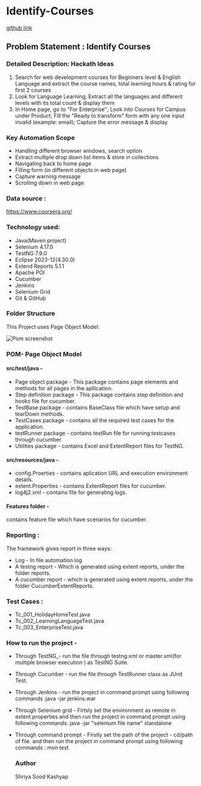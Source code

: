    # Identify-Courses #
   [github link](https://github.com/a-shreya-sood/Identify-Courses.git)
 ## Problem Statement : Identify Courses ###

### Detailed Description: Hackath Ideas ###

1. Search for web development courses for Beginners level & English Language and extract the course names, total learning hours & rating for first 2 courses
2. Look for Language Learning; Extract all the languages and different levels with its total count & display them
3. In Home page, go to "For Enterprise"; Look into Courses for Campus under Product; Fill the  "Ready to transform" form with any one input invalid (example: email); Capture the error message & display

   
### Key Automation Scope ###

* Handling different browser windows, search option
* Extract multiple drop down list items & store in collections
* Navigating back to home page
* Filling form (in different objects in web page)
* Capture warning message
* Scrolling down in web page


###  Data source :  ###
https://www.coursera.org/

### Technology used: ###
* Java(Maven project)
* Selenium 4.17.0
* TestNG 7.9.0
* Eclipse 2023-12(4.30.0)
* Extend Reports 5.1.1
* Apache POI
* Cucumber
* Jenkins
* Selenium Grid
* Git & GitHub

### Folder Structure ###
This Project uses Page Object Model:

![Pom screenshot](https://github.com/a-shreya-sood/Identify-Courses/assets/96197352/916a5f03-db54-4614-bddd-4480525b2ceb)

### POM- Page Object Model ###
#### src/test/java - ###
*  Page object package - This package contains page elements and methods for all pages in the apllication.
*  Step definition package - This package contains step definition and hooks file for cucumber.
*  TestBase package - contains BaseClass file which have setup and tearDown methods.
*  TestCases package - contains all the required test cases for the application.
*  testRunner package - contains testRun file for running testcases through cucumber.
*  Utilities package - contains Excel and ExtentReport files for TestNG.

#### src/resources/java -
* config.Proerties - contains aplication URL and execution environment details.
* extent.Properties - contains  ExtentReport files for cucumber.
*  log4j2.xml - contains file for generating logs.

#### Features folder - ###
 contains feature file which have scenarios for cucumber. 

### Reporting : ###
The framework gives report in three ways:
* Log - In file automation.log
* A testng report - Which is generated using extent reports, under the folder reports.
* A cucumber report - which is generated using extent reports, under the folder CucumberExtentReports.
 
### Test Cases : ###
* Tc_001_HolidayHomeTest.java
* Tc_002_LearningLanguageTest.java
* Tc_003_EnterpriseTest.java

### How to run the project - ###
* Through TestNG_- run the file through testng.xml or master.xml(for multiple browser execution ) as TestNG Suite.
* Through Cucumber - run the file through TestRunner class as JUnit Test.
* Through Jenkins -
   run the project in command prompt using following commands :java -jar jenkins.war
* Through Selenium grid -
  Firtsly set the environment as remote in extent.properties 
  and then run the project in command prompt using following commands: java -jar "selenium file name" standalone
* Through command prompt -
  Firstly set the path of the project - cd/path of file.
  and then run the project in command prompt using following commands : mvn test


  ### Author ###
  Shriya Sood Kashyap
